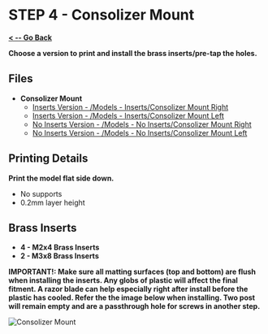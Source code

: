 # STEP 4 - Consolizer Mount

**[< -- Go Back](../README.md)**

**Choose a version to print and install the brass inserts/pre-tap the holes.**

## Files

* **Consolizer Mount**
	* [Inserts Version - /Models - Inserts/Consolizer Mount Right](../Models%20-%20Inserts/Consolizer%20Mount%20Right.3mf)
	* [Inserts Version - /Models - Inserts/Consolizer Mount Left](../Models%20-%20Inserts/Consolizer%20Mount%20Left.3mf)
	* [No Inserts Version - /Models - No Inserts/Consolizer Mount Right](../Models%20-%20No%20Inserts/Consolizer%20Mount%20Right.3mf)
	* [No Inserts Version - /Models - No Inserts/Consolizer Mount Left](../Models%20-%20No%20Inserts/Consolizer%20Mount%20Left.3mf)

## Printing Details

**Print the model flat side down.**

* No supports
* 0.2mm layer height

## Brass Inserts

* **4 - M2x4 Brass Inserts** 
* **2 - M3x8 Brass Inserts**

**IMPORTANT!: Make sure all matting surfaces (top and bottom) are flush when installing the inserts. Any globs of plastic will affect the final fitment. A razor blade can help especially right after install before the plastic has cooled. Refer the the image below when installing. Two post will remain empty and are a passthrough hole for screws in another step.**

![Consolizer Mount](../Images/Common/Consolizer%20Mount.png "Consolizer Mount")